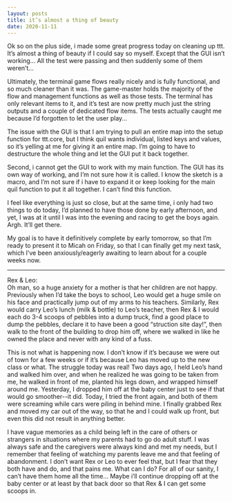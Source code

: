 ```yaml
---
layout: posts
title: it’s almost a thing of beauty
date: 2020-11-11
---
```


Ok so on the plus side, i made some great progress today on cleaning up ttt.  It’s almost a thing of beauty if I could say so myself.  Except that the GUI isn’t working…  All the test were passing and then suddenly some of them weren’t…

Ultimately, the terminal game flows really nicely and is fully functional, and so much cleaner than it was.  The game-master holds the majority of the flow and management functions as well as those tests.  The terminal has only relevant items to it, and it’s test are now pretty much just the string outputs and a couple of dedicated flow items.  The tests actually caught me because I’d forgotten to let the user play…

The issue with the GUI is that I am trying to pull an entire map into the setup function for ttt.core, but I think quil wants individual, listed keys and values, so it’s yelling at me for giving it an entire map.  I’m going to have to destructure the whole thing and let the GUI put it back together.  

Second, i cannot get the GUI to work with my main function.  The GUI has its own way of working, and I’m not sure how it is called.  I know the sketch is a macro, and I’m not sure if i have to expand it or keep looking for the main quil function to put it all together.  I can’t find this function.  

I feel like everything is just so close, but at the same time, i only had two things to do today, I’d planned to have those done by early afternoon, and yet, I was at it until I was into the evening and racing to get the boys again.  Argh.  It’ll get there.  

My goal is to have it definitively complete by early tomorrow, so that I’m ready to present it to Micah on Friday, so that I can finally get my next task, which I’ve been anxiously/eagerly awaiting to learn about for a couple weeks now.  

***
Rex & Leo:  
Oh man, so a huge anxiety for a mother is that her children are not happy.  Previously when I’d take the boys to school, Leo would get a huge smile on his face and practically jump out of my arms to his teachers.  Similarly, Rex would carry Leo’s lunch (milk & bottle) to Leo’s teacher, then Rex & I would each do 3-4 scoops of pebbles into a dump truck, find a good place to dump the pebbles, declare it to have been a good “struction site day!”, then walk to the front of the building to drop him off, where we walked in like he owned the place and never with any kind of a fuss.  

This is not what is happening now.  I don’t know if it’s because we were out of town for a few weeks or if it’s because Leo has moved up to the new class or what.  The struggle today was real!  Two days ago, I held Leo’s hand and walked him over, and when he realized he was going to be taken from me, he walked in front of me, planted his legs down, and wrapped himself around me.  Yesterday, I dropped him off at the baby center just to see if that would go smoother--it did.  Today, I tried the front again, and both of them were screaming while cars were piling in behind mine.  I finally grabbed Rex and moved my car out of the way, so that he and I could walk up front, but even this did not result in anything better.

I have vague memories as a child being left in the care of others or strangers in situations where my parents had to go do adult stuff.  I was always safe and the caregivers were always kind and met my needs, but I remember that feeling of watching my parents leave me and that feeling of abandonment.  I don’t want Rex or Leo to ever feel that, but I fear that they both have and do, and that pains me.  What can I do?  For all of our sanity, I can’t have them home all the time…  Maybe i’ll continue dropping off at the baby center or at least by that back door so that Rex & I can get some scoops in.  

